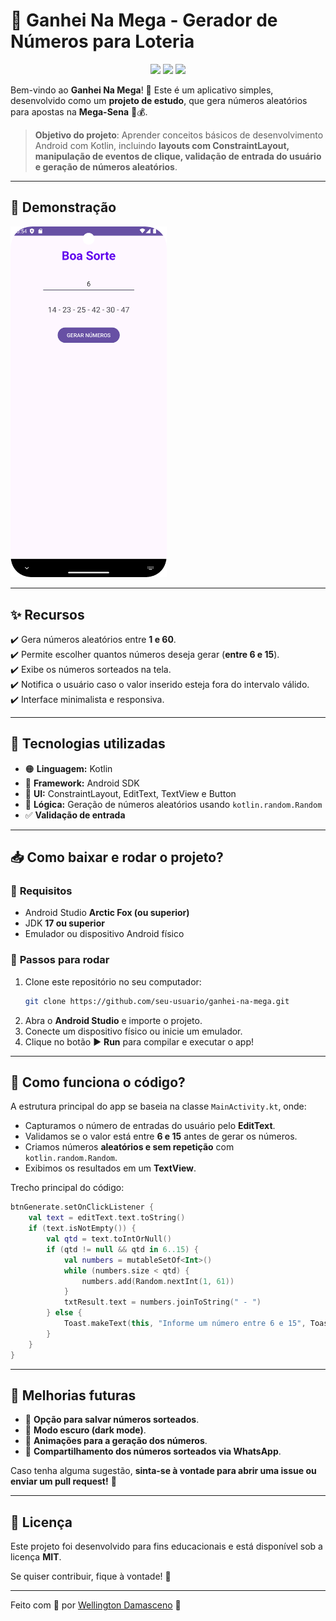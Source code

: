 # 🎰 Ganhei Na Mega - Gerador de Números para Loteria  

<p align="center">
  <img src="https://img.shields.io/badge/Kotlin-1.9-blue?style=for-the-badge&logo=kotlin" />
  <img src="https://img.shields.io/badge/Android-12-green?style=for-the-badge&logo=android" />
  <img src="https://img.shields.io/badge/Status-Em%20Desenvolvimento-orange?style=for-the-badge" />
</p>

Bem-vindo ao **Ganhei Na Mega**! 🎉 Este é um aplicativo simples, desenvolvido como um **projeto de estudo**, que gera números aleatórios para apostas na **Mega-Sena** 🎰💰.

> **Objetivo do projeto**: Aprender conceitos básicos de desenvolvimento Android com Kotlin, incluindo **layouts com ConstraintLayout, manipulação de eventos de clique, validação de entrada do usuário e geração de números aleatórios**.

---

## 📱 Demonstração  

<img src="app/src/main/res/img/Screenshot_20250125_195503.png" width="250" alt="Imagem do app"/>


---

## ✨ Recursos  

✔️ Gera números aleatórios entre **1 e 60**.  
✔️ Permite escolher quantos números deseja gerar (**entre 6 e 15**).  
✔️ Exibe os números sorteados na tela.  
✔️ Notifica o usuário caso o valor inserido esteja fora do intervalo válido.  
✔️ Interface minimalista e responsiva.  

---

## 🚀 Tecnologias utilizadas  

- 🟠 **Linguagem:** Kotlin  
- 📱 **Framework:** Android SDK  
- 🎨 **UI:** ConstraintLayout, EditText, TextView e Button  
- 🔢 **Lógica:** Geração de números aleatórios usando `kotlin.random.Random`  
- ✅ **Validação de entrada**  

---

## 📥 Como baixar e rodar o projeto?  

### 📌 **Requisitos**  
- Android Studio **Arctic Fox (ou superior)**
- JDK **17 ou superior**
- Emulador ou dispositivo Android físico

### 🔽 **Passos para rodar**
1. Clone este repositório no seu computador:
   ```bash
   git clone https://github.com/seu-usuario/ganhei-na-mega.git
   ```
2. Abra o **Android Studio** e importe o projeto.  
3. Conecte um dispositivo físico ou inicie um emulador.  
4. Clique no botão ▶️ **Run** para compilar e executar o app!  

---

## 📝 Como funciona o código?  

A estrutura principal do app se baseia na classe `MainActivity.kt`, onde:
- Capturamos o número de entradas do usuário pelo **EditText**.
- Validamos se o valor está entre **6 e 15** antes de gerar os números.
- Criamos números **aleatórios e sem repetição** com `kotlin.random.Random`.
- Exibimos os resultados em um **TextView**.

Trecho principal do código:
```kotlin
btnGenerate.setOnClickListener {
    val text = editText.text.toString()
    if (text.isNotEmpty()) {
        val qtd = text.toIntOrNull()
        if (qtd != null && qtd in 6..15) {
            val numbers = mutableSetOf<Int>()
            while (numbers.size < qtd) {
                numbers.add(Random.nextInt(1, 61))
            }
            txtResult.text = numbers.joinToString(" - ")
        } else {
            Toast.makeText(this, "Informe um número entre 6 e 15", Toast.LENGTH_LONG).show()
        }
    }
}
```

---

## 📌 Melhorias futuras  
- 📌 **Opção para salvar números sorteados**.  
- 📌 **Modo escuro (dark mode)**.  
- 📌 **Animações para a geração dos números**.  
- 📌 **Compartilhamento dos números sorteados via WhatsApp**.  

Caso tenha alguma sugestão, **sinta-se à vontade para abrir uma issue ou enviar um pull request!** 🚀

---

## 📜 Licença  
Este projeto foi desenvolvido para fins educacionais e está disponível sob a licença **MIT**.  

Se quiser contribuir, fique à vontade! 🤝  

---

Feito com 💜 por [Wellington Damasceno](https://github.com/wellfurtado) 🚀  
